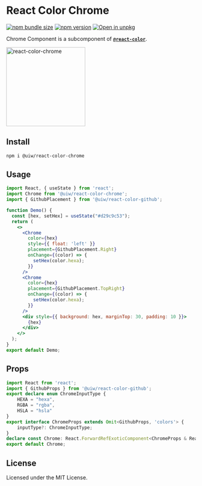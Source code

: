 React Color Chrome
===

[![npm bundle size](https://img.shields.io/bundlephobia/minzip/@uiw/react-color-chrome)](https://bundlephobia.com/package/@uiw/react-color-chrome) [![npm version](https://img.shields.io/npm/v/@uiw/react-color-chrome.svg)](https://www.npmjs.com/package/@uiw/react-color-chrome) [![Open in unpkg](https://img.shields.io/badge/Open%20in-unpkg-blue)](https://uiwjs.github.io/npm-unpkg/#/pkg/@uiw/react-color-chrome/file/README.md)

Chrome Component is a subcomponent of [**`@react-color`**](https://uiwjs.github.io/react-color).

<!--rehype:ignore:start-->
<a href="https://uiwjs.github.io/react-color/#/chrome">
  <img src="https://user-images.githubusercontent.com/1680273/126048126-172abdc2-f7cf-4519-8974-f815c102e2de.png" width="210" alt="react-color-chrome" />
</a>

<!--rehype:ignore:end-->

## Install

```bash
npm i @uiw/react-color-chrome
```

## Usage

```jsx mdx:preview
import React, { useState } from 'react';
import Chrome from '@uiw/react-color-chrome';
import { GithubPlacement } from '@uiw/react-color-github';

function Demo() {
  const [hex, setHex] = useState("#d29c9c53");
  return (
    <>
      <Chrome
        color={hex}
        style={{ float: 'left' }}
        placement={GithubPlacement.Right}
        onChange={(color) => {
          setHex(color.hexa);
        }}
      />
      <Chrome
        color={hex}
        placement={GithubPlacement.TopRight}
        onChange={(color) => {
          setHex(color.hexa);
        }}
      />
      <div style={{ background: hex, marginTop: 30, padding: 10 }}>
        {hex}
      </div>
    </>
  );
}
export default Demo;
```

## Props

```ts
import React from 'react';
import { GithubProps } from '@uiw/react-color-github';
export declare enum ChromeInputType {
    HEXA = "hexa",
    RGBA = "rgba",
    HSLA = "hsla"
}
export interface ChromeProps extends Omit<GithubProps, 'colors'> {
    inputType?: ChromeInputType;
}
declare const Chrome: React.ForwardRefExoticComponent<ChromeProps & React.RefAttributes<HTMLDivElement>>;
export default Chrome;
```

<!--footer-dividing-->

## License

Licensed under the MIT License.
